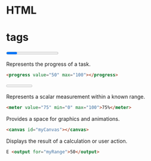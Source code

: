# HTML

# tags

**<progress>**

 Represents the progress of a task.

```html
<progress value="50" max="100"></progress>
```

**<meter>**

Represents a scalar measurement within a known range.

```html
<meter value="75" min="0" max="100">75%</meter>
```

**<canvas>**

Provides a space for graphics and animations.

```html
<canvas id="myCanvas"></canvas>
```

**<output>**

 Displays the result of a calculation or user action.

```html
E <output for="myRange">50</output>
```

**<template>**

Defines a reusable content template.

```html
<template id="myTemplate">
<p>This is a reusable template.</p>
</template>
```

**<bdi>**

 Isolates a span of text that might be formatted in a different direction from the surrounding text.

```html
<p>English text <bdi>عربي</bdi> English text</p>
```

**<wbr>**

 Represents a word break opportunity.

```html
<p>This is a longwordthatneedstobreak<wbr>here.</p>
```

**<keygen>**

Generates a key pair for use in forms.

```html
<keygen name="myKey">
```

**<output>** 

Displays the result of a calculation or user action.

```html
 <output for="myRange">50</output>
```

**<slot>**

 Defines a placeholder inside a web component that can be filled with content from the outside.

```html
<my-component>
<slot name="content"></slot>
</my-component>
```

**<track>**

 Specifies text tracks for media elements, such as subtitles or captions.
 

```html
<track src="subtitles.vtt" kind="subtitles" srclang="en" label="English">
```

**<dialog>**

Represents a dialog box or window.

```html
<dialog open>
<p>This is a dialog box.</p>
<button>Close</button>
</dialog>
```

**<abbr>**

 Represents an abbreviation or acronym.

```html
<p><abbr title="World Wide Web">WWW</abbr></p><del>
```

**<ins>**

 Represents inserted or underlined text.

```html

<p><ins>This text has been inserted.</ins></p>
```

**<cite>**

Represents the title of a work, such as a book or a movie.

```html

<p><cite>The Great Gatsby</cite> by F. Scott Fitzgerald</p>
```

**<time>**

 Represents a specific date, time, or duration.

```html

 <p>Meeting scheduled for <time datetime="2022-01-01T09:00">January 1, 2022 at 9:00 AM</time></p>
```

**<div>** 

defines a division or a section in an HTML document.

```html
<html>
<head>

<style>

.myDiv {

border: 5px outset red;

background-color: lightblue;

text-align: center;

}

</style>

</head>

<body>

<div class="myDiv">

<h2>This is a heading in a div element</h2>

<p>This is some text in a div element.</p>

</div>

</body>

</html>
```

<iframe> 

it is a tag that specifies an inline frame which is used to embed another document within the current HTML document. 

```css
<iframe src= "[https://maps.app.goo.gl/ZvtTmyjoxivH8ZJ4A](https://maps.app.goo.gl/ZvtTmyjoxivH8ZJ4A)" title = "British Council "> Location</iframe>
```

# **HTML Forms**

An HTML form is used to collect user input. The user input is most often sent to a server for processing.

# The <form> Element

The HTML `<form>` element is used to create an HTML form for user input:

```html
<form>
*form elements*

.
</form>
```

.

The `<form>` element is a container for different types of input elements, such as: text fields, checkboxes, radio buttons, submit buttons, etc.

# The <input> Element

An `<input>` element can be displayed in many ways, depending on the `type` attribute.

Here are some examples:

| Type | Description |
| --- | --- |
| <input type="text"> | Displays a single-line text input field |
| <input type="radio"> | Displays a radio button (for selecting one of many choices) |
| <input type="checkbox"> | Displays a checkbox (for selecting zero or more of many choices) |
| <input type="submit"> | Displays a submit button (for submitting the form) |
| <input type="button"> | Displays a clickable button |

# Text Fields

The `<input type="text">` defines a single-line input field for text input.

Example

A form with input fields for text:

```html
<form>  <label for="fname">First name:</label><br>  <input type="text" id="fname" name="fname"><br>  <label for="lname">Last name:</label><br>  <input type="text" id="lname" name="lname"></form>
```

# The <label> Element

The `<label>` element is useful for screen-reader users, because the screen-reader will read out loud the label when the user focuses on the input element.

The `<label>` element also helps users who have difficulty clicking on very small regions (such as radio buttons or checkboxes) - because when the user clicks the text within the `<label>` element, it toggles the radio button/checkbox.

The `for` attribute of the `<label>` tag should be equal to the `id` attribute of the `<input>` element to bind them together.

# Radio Buttons

The `<input type="radio">` defines a radio button.

Example

A form with radio buttons:

```css
<p>Choose your favorite Web language:</p><form>  <input type="radio" id="html" name="fav_language" value="HTML">  <label for="html">HTML</label><br>  <input type="radio" id="css" name="fav_language" value="CSS">  <label for="css">CSS</label><br>  <input type="radio" id="javascript" name="fav_language" value="JavaScript">  <label for="javascript">JavaScript</label></form>
```

---

# Checkboxes

The `<input type="checkbox">` defines a **checkbox**.

Example

A form with checkboxes:

```css
<form>  <input type="checkbox" id="vehicle1" name="vehicle1" value="Bike">  <label for="vehicle1"> I have a bike</label><br>  <input type="checkbox" id="vehicle2" name="vehicle2" value="Car">  <label for="vehicle2"> I have a car</label><br>  <input type="checkbox" id="vehicle3" name="vehicle3" value="Boat">  <label for="vehicle3"> I have a boat</label></form>
```

# The Submit Button

The `<input type="submit">` defines a button for submitting the form data to a form-handler.

The form-handler is typically a file on the server with a script for processing input data.

The form-handler is specified in the form's `action` attribute.

Example

A form with a submit button:

```css
<form action="/action_page.php">  <label for="fname">First name:</label><br>  <input type="text" id="fname" name="fname" value="John"><br>  <label for="lname">Last name:</label><br>  <input type="text" id="lname" name="lname" value="Doe"><br><br>  <input type="submit" value="Submit"></form>
```

# The Name Attribute for <input>

Notice that each input field must have a `name` attribute to be submitted.

Example

This example will not submit the value of the "First name" input field:

```css
<form action="/action_page.php">  <label for="fname">First name:</label><br>  <input type="text" id="fname" value="John"><br><br>  <input type="submit" value="Submit"></form>
```